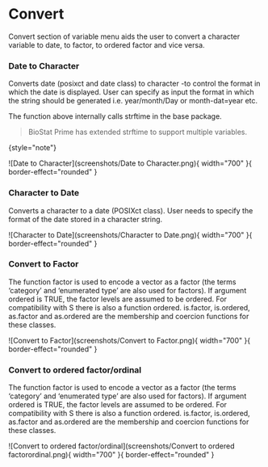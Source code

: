 # Convert

Convert section of variable menu aids the user to convert a character variable to date, to factor, to ordered factor and vice versa.

### Date to Character
Converts date (posixct and date class) to character -to control the format in which the date is displayed. User can specify as input the format in which the string should be generated i.e. year/month/Day or month-dat=year etc. 

The function above internally calls strftime in the base package. 

>BioStat Prime has extended strftime to support multiple variables.
>
{style="note"}

![Date to Character](screenshots/Date to Character.png){ width="700" }{ border-effect="rounded" }

### Character to Date
Converts a character to a date (POSIXct class). User needs to specify the format of the date stored in a character string.

![Character to Date](screenshots/Character to Date.png){ width="700" }{ border-effect="rounded" }

### Convert to Factor
The function factor is used to encode a vector as a factor (the terms ‘category’ and ‘enumerated type’ are also used for factors). If argument ordered is TRUE, the factor levels are assumed to be ordered. For compatibility with S there is also a function ordered. is.factor, is.ordered, as.factor and as.ordered are the membership and coercion functions for these classes.

![Convert to Factor](screenshots/Convert to Factor.png){ width="700" }{ border-effect="rounded" }

### Convert to ordered factor/ordinal
The function factor is used to encode a vector as a factor (the terms ‘category’ and ‘enumerated type’ are also used for factors). If argument ordered is TRUE, the factor levels are assumed to be ordered. For compatibility with S there is also a function ordered. is.factor, is.ordered, as.factor and as.ordered are the membership and coercion functions for these classes.

![Convert to ordered factor/ordinal](screenshots/Convert to ordered factorordinal.png){ width="700" }{ border-effect="rounded" }
